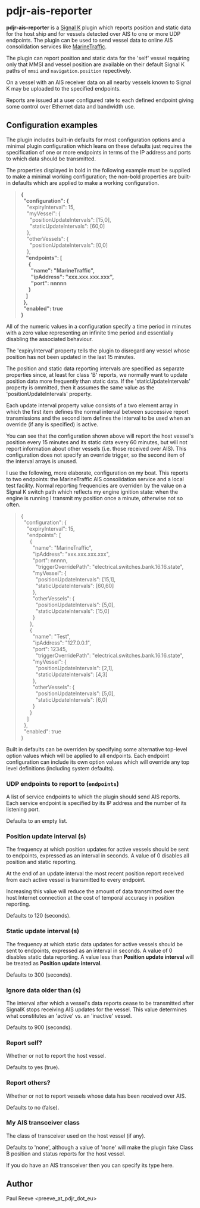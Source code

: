 # pdjr-ais-reporter

**pdjr-ais-reporter** is a
[Signal K](https://www.signalk.org/)
plugin which reports position and static data for the host ship and for
vessels detected over AIS to one or more UDP endpoints.
The plugin can be used to send vessel data to online AIS consolidation
services like
[MarineTraffic](https://www.marinetraffic.com).

The plugin can report position and static data for the 'self' vessel
requiring only that MMSI and vessel position are available on their
default Signal K paths of ```mmsi``` and ```navigation.position```
repectively.

On a vessel with an AIS receiver data on all nearby vessels known to
Signal K may be uploaded to the specified endpoints.

Reports are issued at a user configured rate to each defined endpoint
giving some control over Ethernet data and bandwidth use.

## Configuration examples

The plugin includes built-in defaults for most configuration options
and a minimal plugin configuration which leans on these defaults just
requires the specification of one or more endpoints in terms of the
IP address and ports to which data should be transmitted.

The properties displayed in bold in the following example must be supplied
to make a minimal working configuration; the non-bold properties are built-in
defaults which are applied to make a working configuration.

> **{**  
> **&nbsp;&nbsp;"configuration": {**  
> &nbsp;&nbsp;&nbsp;&nbsp;"expiryInterval": 15,  
> &nbsp;&nbsp;&nbsp;&nbsp;"myVessel": {  
> &nbsp;&nbsp;&nbsp;&nbsp;&nbsp;&nbsp;"positionUpdateIntervals": [15,0],  
> &nbsp;&nbsp;&nbsp;&nbsp;&nbsp;&nbsp;"staticUpdateIntervals": [60,0]  
> &nbsp;&nbsp;&nbsp;&nbsp;},  
> &nbsp;&nbsp;&nbsp;&nbsp;"otherVessels": {  
> &nbsp;&nbsp;&nbsp;&nbsp;&nbsp;&nbsp;"positionUpdateIntervals": [0,0]  
> &nbsp;&nbsp;&nbsp;&nbsp;},  
> **&nbsp;&nbsp;&nbsp;&nbsp;"endpoints": [**  
> **&nbsp;&nbsp;&nbsp;&nbsp;&nbsp;&nbsp;{**  
> **&nbsp;&nbsp;&nbsp;&nbsp;&nbsp;&nbsp;&nbsp;&nbsp;"name": "MarineTraffic",**  
> **&nbsp;&nbsp;&nbsp;&nbsp;&nbsp;&nbsp;&nbsp;&nbsp;"ipAddress": "xxx.xxx.xxx.xxx",**  
> **&nbsp;&nbsp;&nbsp;&nbsp;&nbsp;&nbsp;&nbsp;&nbsp;"port": nnnnn**  
> **&nbsp;&nbsp;&nbsp;&nbsp;&nbsp;&nbsp;}**  
> **&nbsp;&nbsp;&nbsp;&nbsp;]**  
> **&nbsp;&nbsp;},**  
> **&nbsp;&nbsp;"enabled": true**  
> **}**  

All of the numeric values in a configuration specify a time period
in minutes with a zero value representing an infinite time period and
essentially disabling the associated behaviour.

The 'expiryInterval' property tells the plugin to disregard any vessel
whose position has not been updated in the last 15 minutes.

The position and static data reporting intervals are specified as separate
properties since, at least for class 'B' reports, we normally want to update
position data more frequently than static data.
If the 'staticUpdateIntervals' property is ommitted, then it assumes the
same value as the 'positionUpdateIntervals' property.

Each update interval property value consists of a two element array in which
the first item defines the normal interval between successive report
transmissions and the second item defines the interval to be used when an
override (if any is specified) is active.

You can see that the configuration shown above will report the host
vessel's position every 15 minutes and its static data every 60 minutes, but
will not report information about other vessels (i.e. those received
over AIS).
This configuration does not specify an override trigger, so the second item
of the interval arrays is unused.

I use the following, more elaborate, configuration on my boat.
This reports to two endpoints: the MarineTraffic AIS consolidation service
and a local test facility.
Normal reporting frequencies are overriden by the value on a Signal K switch
path which reflects my engine ignition state: when the engine is running
I transmit my position once a minute, otherwise not so often.

> {  
> &nbsp;&nbsp;"configuration": {  
> &nbsp;&nbsp;&nbsp;&nbsp;"expiryInterval": 15,  
> &nbsp;&nbsp;&nbsp;&nbsp;"endpoints": [  
> &nbsp;&nbsp;&nbsp;&nbsp;&nbsp;&nbsp;{  
> &nbsp;&nbsp;&nbsp;&nbsp;&nbsp;&nbsp;&nbsp;&nbsp;"name": "MarineTraffic",  
> &nbsp;&nbsp;&nbsp;&nbsp;&nbsp;&nbsp;&nbsp;&nbsp;"ipAddress": "xxx.xxx.xxx.xxx",  
> &nbsp;&nbsp;&nbsp;&nbsp;&nbsp;&nbsp;&nbsp;&nbsp;"port": nnnnn,  
> &nbsp;&nbsp;&nbsp;&nbsp;&nbsp;&nbsp;&nbsp;&nbsp;&nbsp;&nbsp;"triggerOverridePath": "electrical.switches.bank.16.16.state",  
> &nbsp;&nbsp;&nbsp;&nbsp;&nbsp;&nbsp;&nbsp;&nbsp;"myVessel": {  
> &nbsp;&nbsp;&nbsp;&nbsp;&nbsp;&nbsp;&nbsp;&nbsp;&nbsp;&nbsp;"positionUpdateIntervals": [15,1],  
> &nbsp;&nbsp;&nbsp;&nbsp;&nbsp;&nbsp;&nbsp;&nbsp;&nbsp;&nbsp;"staticUpdateIntervals": [60,60]  
> &nbsp;&nbsp;&nbsp;&nbsp;&nbsp;&nbsp;&nbsp;&nbsp;},  
> &nbsp;&nbsp;&nbsp;&nbsp;&nbsp;&nbsp;&nbsp;&nbsp;"otherVessels": {  
> &nbsp;&nbsp;&nbsp;&nbsp;&nbsp;&nbsp;&nbsp;&nbsp;&nbsp;&nbsp;"positionUpdateIntervals": [5,0],  
> &nbsp;&nbsp;&nbsp;&nbsp;&nbsp;&nbsp;&nbsp;&nbsp;&nbsp;&nbsp;"staticUpdateIntervals": [15,0]  
> &nbsp;&nbsp;&nbsp;&nbsp;&nbsp;&nbsp;&nbsp;&nbsp;}  
> &nbsp;&nbsp;&nbsp;&nbsp;&nbsp;&nbsp;},  
> &nbsp;&nbsp;&nbsp;&nbsp;&nbsp;&nbsp;{  
> &nbsp;&nbsp;&nbsp;&nbsp;&nbsp;&nbsp;&nbsp;&nbsp;"name": "Test",  
> &nbsp;&nbsp;&nbsp;&nbsp;&nbsp;&nbsp;&nbsp;&nbsp;"ipAddress": "127.0.0.1",  
> &nbsp;&nbsp;&nbsp;&nbsp;&nbsp;&nbsp;&nbsp;&nbsp;"port": 12345,  
> &nbsp;&nbsp;&nbsp;&nbsp;&nbsp;&nbsp;&nbsp;&nbsp;&nbsp;&nbsp;"triggerOverridePath": "electrical.switches.bank.16.16.state",  
> &nbsp;&nbsp;&nbsp;&nbsp;&nbsp;&nbsp;&nbsp;&nbsp;"myVessel": {  
> &nbsp;&nbsp;&nbsp;&nbsp;&nbsp;&nbsp;&nbsp;&nbsp;&nbsp;&nbsp;"positionUpdateIntervals": [2,1],  
> &nbsp;&nbsp;&nbsp;&nbsp;&nbsp;&nbsp;&nbsp;&nbsp;&nbsp;&nbsp;"staticUpdateIntervals": [4,3]  
> &nbsp;&nbsp;&nbsp;&nbsp;&nbsp;&nbsp;&nbsp;&nbsp;},  
> &nbsp;&nbsp;&nbsp;&nbsp;&nbsp;&nbsp;&nbsp;&nbsp;"otherVessels": {  
> &nbsp;&nbsp;&nbsp;&nbsp;&nbsp;&nbsp;&nbsp;&nbsp;&nbsp;&nbsp;"positionUpdateIntervals": [5,0],  
> &nbsp;&nbsp;&nbsp;&nbsp;&nbsp;&nbsp;&nbsp;&nbsp;&nbsp;&nbsp;"staticUpdateIntervals": [6,0]  
> &nbsp;&nbsp;&nbsp;&nbsp;&nbsp;&nbsp;&nbsp;&nbsp;}  
> &nbsp;&nbsp;&nbsp;&nbsp;&nbsp;&nbsp;}  
> &nbsp;&nbsp;&nbsp;&nbsp;]  
> &nbsp;&nbsp;},  
> &nbsp;&nbsp;"enabled": true  
> }  

Built in defaults can be overriden by specifying some alternative
top-level option values which will be applied to all endpoints.
Each endpoint configuration can include its own option values which
will override any top level definitions (including system defaults).

### UDP endpoints to report to (```endpoints```)
A list of service endpoints to which the plugin should send AIS
reports.
Each service endpoint is specified by its IP address and the
number of its listening port.

Defaults to an empty list.

### Position update interval (s)
The frequency at which position updates for active vessels should
be sent to endpoints, expressed as an interval in seconds.
A value of 0 disables all position and static reporting.

At the end of an update interval the most recent position report
received from each active vessel is transmitted to every endpoint.

Increasing this value will reduce the amount of data transmitted
over the host Internet connection at the cost of temporal accuracy
in position reporting.

Defaults to 120 (seconds).

### Static update interval (s)
The frequency at which static data updates for active vessels should
be sent to endpoints, expressed as an interval in seconds.
A value of 0 disables static data reporting.
A value less than **Position update interval** will be treated as
**Position update interval**.

Defaults to 300 (seconds).

### Ignore data older than (s)
The interval after which a vessel's data reports cease to be transmitted
after SignalK stops receiving AIS updates for the vessel.
This value determines what constitutes an 'active' vs. an 'inactive'
vessel.

Defaults to 900 (seconds).

### Report self?
Whether or not to report the host vessel.

Defaults to yes (true).

### Report others?
Whether or not to report vessels whose data has been received over AIS.

Defaults to no (false).

### My AIS transceiver class
The class of transceiver used on the host vessel (if any).

Defaults to 'none', although a value of 'none' will make the plugin
fake Class B position and status reports for the host vessel.

If you do have an AIS transceiver then you can specify its type
here.

## Author
Paul Reeve <preeve_at_pdjr_dot_eu>
